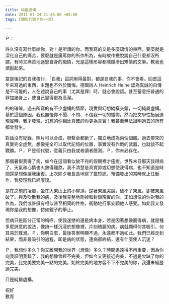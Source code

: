 ```yaml
---
title: 純屬虛構
date: 2011-01-24 21:46:00 +08:00
tags: [關於代號Ｐ的一切]

---
```


Ｐ：  
  
許久沒有寫什麼給你，對！是所謂的你。而我寫的又是多麼矯情的東西，要麼就是深化自己的痛苦，要麼就是痛罵你的所作所為，有時故作撇脫說自己什麼都沒所謂，有時又痛苦地迷戀自身的痴情，光是這樣形容都隱隱滲出矯情的文筆。教我也煩厭起來。  
  
當是後記的自我檢討，「自我」這詞用得最對，都是自我的事，你不會看。回首這年來寫過的東西，主題也不外於懺悔，德國詩人 Heinrich Heine 認為真誠的自傳是不可能的，人在述說自己的事（尤其是罪）時，就必會說謊。甚至蓄意把普通的罪加諸身上，使自己變得更為高潔。  
  
的的確確，過去所寫的有不少虛構的情節，現實與幻想縱橫交錯，一切純屬虛構。基於這個原因，我也無怪你不聞、不問、不信我一切的懺悔。然而把文學性拓展進現實時，我才發現，幻想的你相比真確的你更為真實！我甚至無法證明過去的所有都曾發生。  
  
對話沒有紀錄，照片可以合成，聯繫全都斷了，獨立地成為兩個個體。過去帶來的真實完全虛無，想像完全可以取代記憶的位置，事實沒有作戰的武器，也就談不起戰勝。Ｐ，Ｐ是個代號，意義只由我或者讀者臆測。Ｐ，你未必存在。  
  
那個暑假我得了病，如今在這個看似放不完的假期裡才痊癒。世界末日那天我得病了，天氣和心情也火熱得難熬，我不清楚是真實抑或幻想使我得病，也不知道是時間還是想像讓我康復。上次除夕我長長地寫了篇短訊，預備發出的當時就止住動作，我發現我已經康復。  
  
是在之前的凌晨，坐在大東山上的小屋頂，逆著東風哭說，破不了東風，卻被東風破了。與及吹散我的病，及後我完整地刪掉和封鎖現實的你，正如想像的你對我的作為，我們或許擁有相似甚至相同的性格，衝動地行事妄顧他人感受。如此我又發現你是我的想像，仿如鏡子的舉止。  
  
但病只是區分正常的稱呼，使我迷戀的還是病本身，若是因著想像而得病，就是種多麼詩意的說法，像詩一樣沉浸於想像裡，片刻瑰麗的病。病就顯得何其吸引，何 其易於耽溺。Ｐ，你明白麼，最後答案明顯不過，永遠都不過如此。我們已經走到結果，而非最吸引的過程，即是病的狀態，連病都終結，還有什麼使人沉迷？  
  
Ｐ，我想你多久？你又離開我的世界（想像）多久？時間遙遠得不再重要，因為你向我証明我錯了，我的想像曾經不完美，但如今又更接近完美，不過是欠缺了你的完美，比完美要完美一點的完美。始終完美的地方容不下不完美的你，我還未經歷過完美。  
  
只是純屬虛構。  
  
祝好  
敷青
